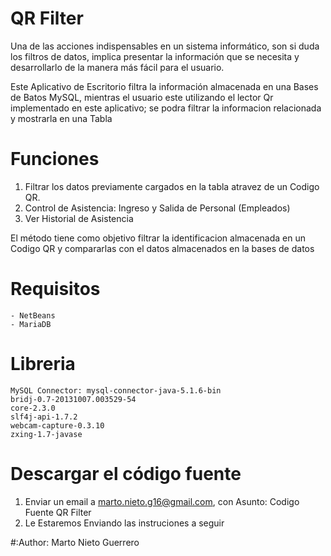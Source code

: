 # QR Filter

Una de las acciones indispensables en un sistema informático, son si duda los filtros de datos, implica presentar la información que  se necesita y desarrollarlo de la manera más fácil para el usuario.

Este Aplicativo de Escritorio filtra la información almacenada en una Bases de Batos MySQL, mientras el usuario este utilizando el lector Qr implementado en este aplicativo; se podra filtrar la informacion relacionada y mostrarla en una Tabla  

# Funciones

1. Filtrar los datos previamente cargados en la tabla atravez de un Codigo QR.
2. Control de Asistencia: Ingreso y Salida de Personal (Empleados)
3. Ver Historial de Asistencia

El método tiene como objetivo filtrar la identificacion almacenada en un Codigo QR y compararlas con el datos almacenados en la bases de datos

# Requisitos
	- NetBeans
	- MariaDB

# Libreria
	MySQL Connector: mysql-connector-java-5.1.6-bin
	bridj-0.7-20131007.003529-54
	core-2.3.0
	slf4j-api-1.7.2
	webcam-capture-0.3.10
	zxing-1.7-javase


# Descargar el código fuente
1. Enviar un email a marto.nieto.g16@gmail.com, con Asunto: Codigo Fuente QR Filter
2. Le Estaremos Enviando las instruciones a seguir


#:Author: Marto Nieto Guerrero